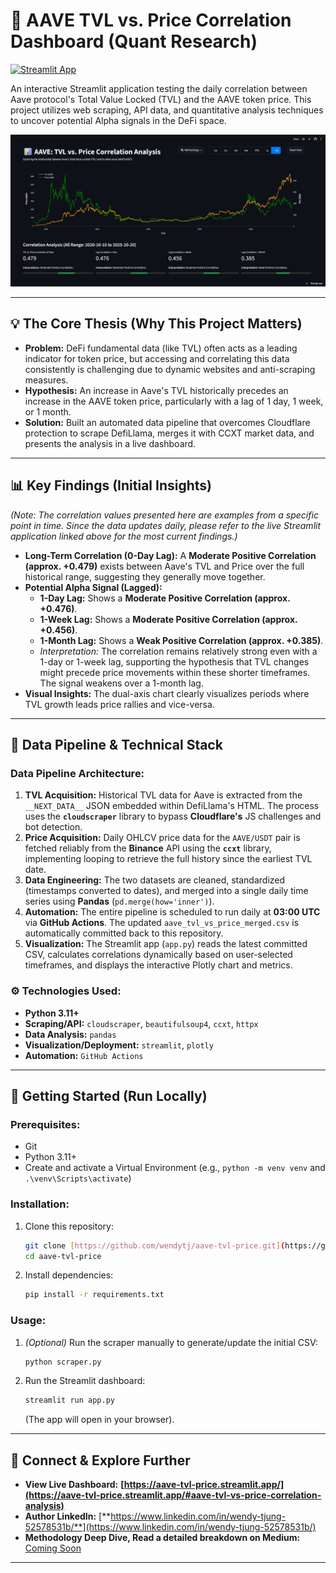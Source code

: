 # 🚀 AAVE TVL vs. Price Correlation Dashboard (Quant Research)

[![Streamlit App](https://static.streamlit.io/badges/streamlit_badge_black_white.svg)](https://aave-tvl-price.streamlit.app/#aave-tvl-vs-price-correlation-analysis)

An interactive Streamlit application testing the daily correlation between Aave protocol's Total Value Locked (TVL) and the AAVE token price. This project utilizes web scraping, API data, and quantitative analysis techniques to uncover potential Alpha signals in the DeFi space.

![Dashboard Screenshot](preview.jpg) 

---

## 💡 The Core Thesis (Why This Project Matters)

* **Problem:** DeFi fundamental data (like TVL) often acts as a leading indicator for token price, but accessing and correlating this data consistently is challenging due to dynamic websites and anti-scraping measures.
* **Hypothesis:** An increase in Aave's TVL historically precedes an increase in the AAVE token price, particularly with a lag of 1 day, 1 week, or 1 month.
* **Solution:** Built an automated data pipeline that overcomes Cloudflare protection to scrape DefiLlama, merges it with CCXT market data, and presents the analysis in a live dashboard.

---

## 📊 Key Findings (Initial Insights)

*(Note: The correlation values presented here are examples from a specific point in time. Since the data updates daily, please refer to the live Streamlit application linked above for the most current findings.)*

* **Long-Term Correlation (0-Day Lag):** A **Moderate Positive Correlation (approx. +0.479)** exists between Aave's TVL and Price over the full historical range, suggesting they generally move together.
* **Potential Alpha Signal (Lagged):**
    * **1-Day Lag:** Shows a **Moderate Positive Correlation (approx. +0.476)**.
    * **1-Week Lag:** Shows a **Moderate Positive Correlation (approx. +0.456)**.
    * **1-Month Lag:** Shows a **Weak Positive Correlation (approx. +0.385)**.
    * *Interpretation:* The correlation remains relatively strong even with a 1-day or 1-week lag, supporting the hypothesis that TVL changes might precede price movements within these shorter timeframes. The signal weakens over a 1-month lag.
* **Visual Insights:** The dual-axis chart clearly visualizes periods where TVL growth leads price rallies and vice-versa.

---

## 🔧 Data Pipeline & Technical Stack

### Data Pipeline Architecture:

1.  **TVL Acquisition:** Historical TVL data for Aave is extracted from the `__NEXT_DATA__` JSON embedded within DefiLlama's HTML. The process uses the **`cloudscraper`** library to bypass **Cloudflare's** JS challenges and bot detection.
2.  **Price Acquisition:** Daily OHLCV price data for the `AAVE/USDT` pair is fetched reliably from the **Binance** API using the **`ccxt`** library, implementing looping to retrieve the full history since the earliest TVL date.
3.  **Data Engineering:** The two datasets are cleaned, standardized (timestamps converted to dates), and merged into a single daily time series using **Pandas** (`pd.merge(how='inner')`).
4.  **Automation:** The entire pipeline is scheduled to run daily at **03:00 UTC** via **GitHub Actions**. The updated `aave_tvl_vs_price_merged.csv` is automatically committed back to this repository.
5.  **Visualization:** The Streamlit app (`app.py`) reads the latest committed CSV, calculates correlations dynamically based on user-selected timeframes, and displays the interactive Plotly chart and metrics.

### ⚙️ Technologies Used:

* **Python 3.11+**
* **Scraping/API:** `cloudscraper`, `beautifulsoup4`, `ccxt`, `httpx`
* **Data Analysis:** `pandas`
* **Visualization/Deployment:** `streamlit`, `plotly`
* **Automation:** `GitHub Actions`

---

## 🚀 Getting Started (Run Locally)

### Prerequisites:

* Git
* Python 3.11+
* Create and activate a Virtual Environment (e.g., `python -m venv venv` and `.\venv\Scripts\activate`)

### Installation:

1.  Clone this repository:
   
    ```bash
    git clone [https://github.com/wendytj/aave-tvl-price.git](https://github.com/wendytj/aave-tvl-price.git)
    cd aave-tvl-price
    ```
    
2.  Install dependencies:
   
    ```bash
    pip install -r requirements.txt
    ```

### Usage:

1.  *(Optional)* Run the scraper manually to generate/update the initial CSV:

    ```bash
    python scraper.py 
    ```
    
2.  Run the Streamlit dashboard:
   
    ```bash
    streamlit run app.py
    ```
    
    (The app will open in your browser).

---

## 🤝 Connect & Explore Further

* **View Live Dashboard:** **[https://aave-tvl-price.streamlit.app/](https://aave-tvl-price.streamlit.app/#aave-tvl-vs-price-correlation-analysis)**
* **Author LinkedIn:** [**https://www.linkedin.com/in/wendy-tjung-52578531b/**](https://www.linkedin.com/in/wendy-tjung-52578531b/)
* **Methodology Deep Dive,  Read a detailed breakdown on Medium:** [Coming Soon]()

---
